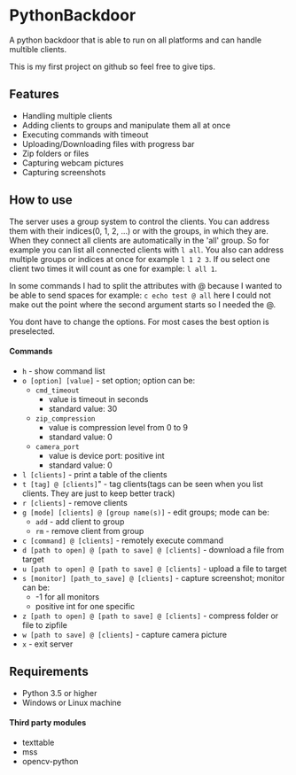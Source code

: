 # PythonBackdoor
A python backdoor that is able to run on all platforms and can handle multible clients.

This is my first project on github so feel free to give tips.
## Features
* Handling multiple clients
* Adding clients to groups and manipulate them all at once
* Executing commands with timeout
* Uploading/Downloading files with progress bar
* Zip folders or files
* Capturing webcam pictures
* Capturing screenshots

## How to use
The server uses a group system to control the clients. You can address them with their indices(0, 1, 2, ...) or with the
groups, in which they are. When they connect all clients are automatically in the 'all' group. So for example you can
list all connected clients with `l all`. You also can address multiple groups or indices at once for example `l 1 2 3`.
If ou select one client two times it will count as one for example: `l all 1`.

In some commands I had to split the attributes with @ because I wanted to be able to send spaces for example:
`c echo test @ all` here I could not make out the point where the second argument starts so I needed the @.
 
You dont have to change the options. For most cases the best option is preselected.

#### Commands

- `h` - show command list
- `o [option] [value]` - set option; option can be:
    - `cmd_timeout`
        - value is timeout in seconds
        - standard value: 30
    - `zip_compression`
        - value is compression level from 0 to 9
        - standard value: 0
    - `camera_port`
        - value is device port: positive int
        - standard value: 0
- `l [clients]` - print a table of the clients
- `t [tag] @ [clients]`" - tag clients(tags can be seen when you list clients. They are just to keep better track)
- `r [clients]` - remove clients
- `g [mode] [clients] @ [group name(s)]` - edit groups; mode can be:
    - `add` - add client to group 
    - `rm` - remove client from group
- `c [command] @ [clients]` - remotely execute command
- `d [path to open] @ [path to save] @ [clients]` - download a file from target
- `u [path to open] @ [path to save] @ [clients]` - upload a file to target
- `s [monitor] [path_to_save] @ [clients]` - capture screenshot; monitor can be:
    - -1 for all monitors
    - positive int for one specific
- `z [path to open] @ [path to save] @ [clients]` - compress folder or file to zipfile
- `w [path to save] @ [clients]` - capture camera picture
- `x` - exit server

## Requirements
- Python 3.5 or higher
- Windows or Linux machine

#### Third party modules
- texttable
- mss
- opencv-python

